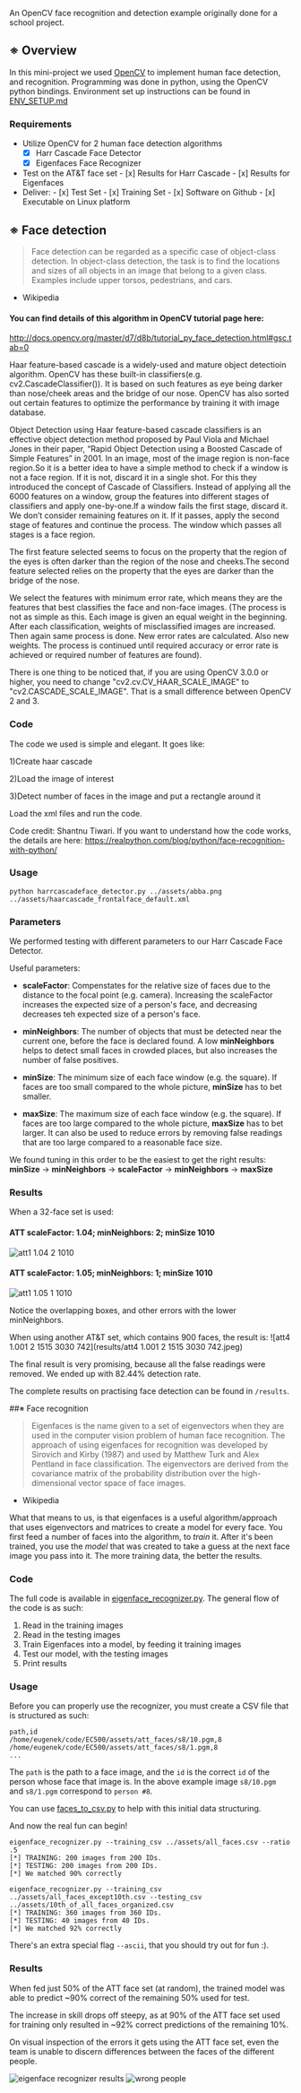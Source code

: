 ﻿
An OpenCV face recognition and detection example originally done for a school project.

## ※ Overview
In this mini-project we used [OpenCV](http://opencv.org/) to implement human face detection, and recognition. Programming was done in python, using the OpenCV python bindings.  Environment set up instructions can be found in [ENV_SETUP.md](/ENV_SETUP.md)

### Requirements

-  Utilize OpenCV for 2 human face detection algorithms
	- [x] Harr Cascade Face Detector
	- [x] Eigenfaces Face Recognizer
- Test on the AT&T face set
       - [x] Results for Harr Cascade
       - [x] Results for Eigenfaces
- Deliver:
      - [x] Test Set
      - [x] Training Set
      - [x] Software on Github
      - [x] Executable on Linux platform

## ※ Face detection
>Face detection can be regarded as a specific case of object-class detection. In object-class detection, the task is to find the locations and sizes of all objects in an image that belong to a given class. Examples include upper torsos, pedestrians, and cars.
- Wikipedia

#### You can find details of this algorithm in OpenCV tutorial page here:
http://docs.opencv.org/master/d7/d8b/tutorial_py_face_detection.html#gsc.tab=0

Haar feature-based cascade is a widely-used and mature object detectioin algorithm. OpenCV has these built-in classifiers(e.g. cv2.CascadeClassifier()). It is based on such features as eye being darker than nose/cheek areas and the bridge of our nose. OpenCV has also sorted out certain features to optimize the performance by training it with image database. 

Object Detection using Haar feature-based cascade classifiers is an effective object detection method proposed by Paul Viola and Michael Jones in their paper, “Rapid Object Detection using a Boosted Cascade of Simple Features” in 2001. In an image, most of the image region is non-face region.So it is a better idea to have a simple method to check if a window is not a face region. If it is not, discard it in a single shot. For this they introduced the concept of Cascade of Classifiers. Instead of applying all the 6000 features on a window, group the features into different stages of classifiers and apply one-by-one.If a window fails the first stage, discard it. We don’t consider remaining features on it. If it passes, apply the second stage of features and continue the process. The window which passes all stages is a face region.

The first feature selected seems to focus on the property that the region of the eyes is often darker than the region of the nose and cheeks.The second feature selected relies on the property that the eyes are darker than the bridge of the nose.

We select the features with minimum error rate, which means they are the features that best classifies the face and non-face images. (The process is not as simple as this. Each image is given an equal weight in the beginning. After each classification, weights of misclassified images are increased. Then again same process is done. New error rates are calculated. Also new weights. The process is continued until required accuracy or error rate is achieved or required number of features are found).

There is one thing to be noticed that, if you are using OpenCV 3.0.0 or higher, you need to change "cv2.cv.CV_HAAR_SCALE_IMAGE" to "cv2.CASCADE_SCALE_IMAGE". That is a small difference between OpenCV 2 and 3.

### Code
The code we used is simple and elegant. It goes like:

1)Create haar cascade

2)Load the image of interest

3)Detect number of faces in the image and put a rectangle around it

Load the xml files and run the code. 

Code credit: Shantnu Tiwari. If you want to understand how the code works, the details are here:
https://realpython.com/blog/python/face-recognition-with-python/

### Usage

```
python harrcascadeface_detector.py ../assets/abba.png ../assets/haarcascade_frontalface_default.xml
```

### Parameters
We performed testing with different parameters to our Harr Cascade Face Detector.

Useful parameters:

* **scaleFactor**: Compenstates for the relative size of faces due to the distance to the focal point (e.g. camera).  Increasing the scaleFactor increases the expected size of a person's face, and decreasing decreases teh expected size of a person's face.

* **minNeighbors**: The number of objects that must be detected near the current one, before the face is declared found. A low **minNeighbors** helps to detect small faces in crowded places, but also increases the number of false positives.

* **minSize**: The minimum size of each face window (e.g. the square). If faces are too small compared to the whole picture, **minSize** has to bet smaller. 

* **maxSize**: The maximum size of each face window (e.g. the square). If faces are too large compared to the whole picture, **maxSize** has to bet larger. It can also be used to reduce errors by removing false readings that are too large compared to a reasonable face size.

We found tuning in this order to be the easiest to get the right results:  
**minSize** -> **minNeighbors** -> **scaleFactor** -> **minNeighbors** -> **maxSize**


### Results
When a 32-face set is used:
#### ATT scaleFactor: 1.04; minNeighbors: 2; minSize 1010
![att1 1.04 2 1010](results/att1_1.04_2_1010.jpeg)

#### ATT scaleFactor: 1.05; minNeighbors: 1; minSize 1010
![att1 1.05 1 1010](results/att1_1.05_1_1010.jpg)

Notice the overlapping boxes, and other errors with the lower minNeighbors.

When using another AT&T set, which contains 900 faces, the result is:
![att4 1.001 2 1515 3030 742](results/att4 1.001 2 1515 3030 742.jpeg)

The final result is very promising, because all the false readings were removed. We ended up with 82.44% detection rate.

The complete results on practising face detection can be found in `/results`.

##※ Face recognition
>Eigenfaces is the name given to a set of eigenvectors when they are used in the computer vision problem of human face recognition. The approach of using eigenfaces for recognition was developed by Sirovich and Kirby (1987) and used by Matthew Turk and Alex Pentland in face classification. The eigenvectors are derived from the covariance matrix of the probability distribution over the high-dimensional vector space of face images.
- Wikipedia

What that means to us, is that eigenfaces is a useful algorithm/approach that uses eigenvectors and matrices to create a model for every face. You first feed a number of faces into the algorithm, to *train* it. After it's been trained, you use the *model* that was created to take a guess at the next face image you pass into it. The more training data, the better the results. 


### Code
The full code is available in [eigenface_recognizer.py](src/eigenface_recognizer.py).
The general flow of the code is as such:

1) Read in the training images  
2) Read in the testing images  
3) Train Eigenfaces into a model, by feeding it training images  
4) Test our model, with the testing images  
5) Print results  

### Usage
Before you can properly use the recognizer, you must create a CSV file that is structured as such:

```
path,id
/home/eugenek/code/EC500/assets/att_faces/s8/10.pgm,8
/home/eugenek/code/EC500/assets/att_faces/s8/1.pgm,8
...
```

The `path` is the path to a face image, and the `id` is the correct `id` of the person whose face that image is. In the above example image `s8/10.pgm` and `s8/1.pgm` correspond to `person #8`.
 
You can use  [faces_to_csv.py](src/faces_to_csv.py) to help with this initial data structuring.

And now the real fun can begin!
```
eigenface_recognizer.py --training_csv ../assets/all_faces.csv --ratio .5
[*] TRAINING: 200 images from 200 IDs.
[*] TESTING: 200 images from 200 IDs.
[*] We matched 90% correctly
```

```
eigenface_recognizer.py --training_csv ../assets/all_faces_except10th.csv --testing_csv ../assets/10th_of_all_faces_organized.csv
[*] TRAINING: 360 images from 360 IDs.
[*] TESTING: 40 images from 40 IDs.
[*] We matched 92% correctly
```

There's an extra special flag `--ascii`, that you should try out for fun :).

### Results
When fed just 50% of the ATT face set (at random), the trained model was able to predict ~90% correct of the remaining 50% used for test.

The increase in skill drops off steepy, as at 90% of the ATT face set used for training only resulted in ~92% correct predictions of the remaining 10%.

On visual inspection of the errors it gets using the ATT face set, even the team is unable to discern differences between the faces of the different people.

![eigenface recognizer results](/results/eigenface_recognizer_results.png)
![wrong people](/results/wrongpeople.png)
